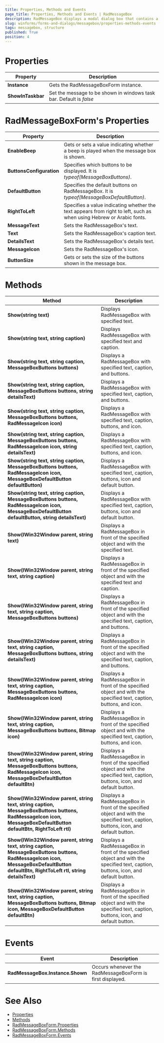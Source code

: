 ```yaml
---
title: Properties, Methods and Events
page_title: Properties, Methods and Events | RadMessageBox
description: RadMessageBox displays a modal dialog box that contains a system icon, a set of buttons, and a brief application-specific message, such as status or error information.
slug: winforms/forms-and-dialogs/messagebox/properties-methods-events
tags: messagebox, structure
published: True
position: 4
---
```


# Properties

|Property|Description|
|----|----|
|__Instance__|Gets the RadMessageBoxForm instance.|
|__ShowInTaskbar__|Set the message to be shown in windows task bar. Default is *false*|

# RadMessageBoxForm's Properties

|Property|Description|
|----|----| 
|__EnableBeep__|Gets or sets a value indicating whether a beep is played when the message box is shown.|
|__ButtonsConfiguration__|Specifies which buttons to be displayed. It is *typeof(MessageBoxButtons)*.|
|__DefaultButton__|Specifies the default buttons on RadMessageBox. It is *typeof(MessageBoxDefaultButton)*.|
|__RightToLeft__|Specifies a value indicating whether the text appears from right to left, such as when using Hebrew or Arabic fonts.|
|__MessageText__|Sets the RadMessageBox's text.|
|__Text__|Sets the RadMessageBox's caption text.|
|__DetailsText__|Sets the RadMessageBox's details text.|
|__MessageIcon__|Sets the RadMessageBox's icon.|
|__ButtonSize__|Gets or sets the size of the buttons shown in the message box.|


# Methods

|Method|Description|
|----|----|
|__Show(string text)__|Displays RadMessageBox with specified text.|
|__Show(string text, string caption)__|Displays RadMessageBox with specified text and caption.|
|__Show(string text, string caption, MessageBoxButtons buttons)__|Displays a RadMessageBox with specified text, caption, and buttons.|
|__Show(string text, string caption, MessageBoxButtons buttons, string detailsText)__|Displays a RadMessageBox with specified text, caption, and buttons.|
|__Show(string text, string caption, MessageBoxButtons buttons, RadMessageIcon icon)__|Displays a RadMessageBox with specified text, caption, buttons, and icon.|
|__Show(string text, string caption, MessageBoxButtons buttons, RadMessageIcon icon, string detailsText)__|Displays a RadMessageBox with specified text, caption, buttons, and icon. |
|__Show(string text, string caption, MessageBoxButtons buttons, RadMessageIcon icon, MessageBoxDefaultButton defaultButton)__|Displays a RadMessageBox with specified text, caption, buttons, icon and default button.|
|__Show(string text, string caption, MessageBoxButtons buttons, RadMessageIcon icon, MessageBoxDefaultButton defaultButton, string detailsText)__|Displays a RadMessageBox with specified text, caption, buttons, icon and default button.|
|__Show(IWin32Window parent, string text)__|Displays a RadMessageBox in front of the specified object and with the specified text.|
|__Show(IWin32Window parent, string text, string caption)__|Displays a RadMessageBox in front of the specified object and with the specified text and caption.|
|__Show(IWin32Window parent, string text, string caption, MessageBoxButtons buttons)__|Displays a RadMessageBox in front of the specified object and with the specified text, caption, and buttons.|
|__Show(IWin32Window parent, string text, string caption, MessageBoxButtons buttons, string detailsText)__|Displays a RadMessageBox in front of the specified object and with the specified text, caption, and buttons.|
|__Show(IWin32Window parent, string text, string caption, MessageBoxButtons buttons, RadMessageIcon icon)__|Displays a RadMessageBox in front of the specified object and with the specified text, caption, buttons, and icon.|
|__Show(IWin32Window parent, string text, string caption, MessageBoxButtons buttons, Bitmap icon)__|Displays a RadMessageBox in front of the specified object and with the specified text, caption, buttons, and icon.|
|__Show(IWin32Window parent, string text, string caption, MessageBoxButtons buttons, RadMessageIcon icon, MessageBoxDefaultButton defaultBtn)__|Displays a RadMessageBox in front of the specified object and with the specified text, caption, buttons, icon, and default button.|
|__Show(IWin32Window parent, string text, string caption, MessageBoxButtons buttons, RadMessageIcon icon, MessageBoxDefaultButton defaultBtn, RightToLeft rtl)__|Displays a RadMessageBox in front of the specified object and with the specified text, caption, buttons, icon, and default button.|
|__Show(IWin32Window parent, string text, string caption, MessageBoxButtons buttons, RadMessageIcon icon, MessageBoxDefaultButton defaultBtn, RightToLeft rtl, string detailsText)__|Displays a RadMessageBox in front of the specified object and with the specified text, caption, buttons, icon, and default button.|
|__Show(IWin32Window parent, string text, string caption, MessageBoxButtons buttons, Bitmap icon, MessageBoxDefaultButton defaultBtn)__|Displays a RadMessageBox in front of the specified object and with the specified text, caption, buttons, icon, and default button.|

# Events

|Event|Description|
|----|----|
|__RadMessageBox.Instance.Shown__|Occurs whenever the RadMessageBoxForm is first displayed.|

# See Also

* [Properties](http://docs.telerik.com/devtools/winforms/api/html/properties_t_telerik_wincontrols_radmessagebox.htm)
* [Methods](http://docs.telerik.com/devtools/winforms/api/html/methods_t_telerik_wincontrols_radmessagebox.htm)
* [RadMessageBoxForm.Properties](http://docs.telerik.com/devtools/winforms/api/html/properties_t_telerik_wincontrols_radmessageboxform.htm)
* [RadMessageBoxForm.Methods](http://docs.telerik.com/devtools/winforms/api/html/methods_t_telerik_wincontrols_radmessageboxform.htm)
* [RadMessageBoxForm.Events](http://docs.telerik.com/devtools/winforms/api/html/events_t_telerik_wincontrols_radmessageboxform.htm)

 

